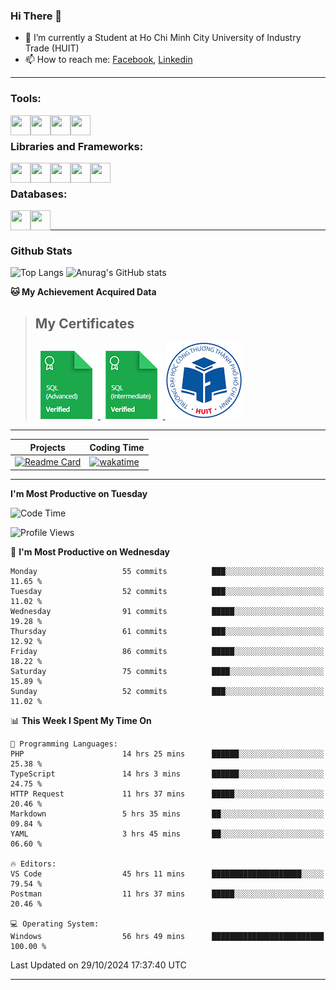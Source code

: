 <!--### <p>Hi There ! <img src="https://media.giphy.com/media/hvRJCLFzcasrR4ia7z/giphy.gif" width="25"></p>-->
<!-- [![Typing SVG](https://readme-typing-svg.herokuapp.com/?font=Roboto&color=016EEA&size=60&center=true&vCenter=true&width=900&height=100&lines=Hi+there!+%F0%9F%91%8B;I'm+Nguyễn+Hữu+Đại;I'm+a+Backend+Engineer.;Nice+to+Meet+You+!!!...)](https://github.com/dainguyen1809) -->

### Hi There 👋

- 🏫 I’m currently a Student at Ho Chi Minh City University of Industry Trade (HUIT) 
- 📫 How to reach me: [Facebook], [Linkedin]
<!-- - 🫀 Hobby: I love to see the scenery and flowers 🌸 -->
---

### Tools:
<img align='left' height="32" width="32" src="https://cdn.jsdelivr.net/npm/simple-icons@4.8.0/icons/visualstudiocode.svg" />
<img align='left' height="32" width="32" src="https://cdn.jsdelivr.net/npm/simple-icons@4.8.0/icons/postman.svg" />
 <img align='left' height="32" width="32" src="https://cdn.jsdelivr.net/npm/simple-icons@4.8.0/icons/docker.svg" /> 
 <img align='left' height="32" width="32" src="https://cdn.jsdelivr.net/npm/simple-icons@4.8.0/icons/jenkins.svg" /> 
<br>

### Libraries and Frameworks:

<img align='left' height="32" width="32" src="https://cdn.jsdelivr.net/npm/simple-icons@4.8.0/icons/dot-net.svg" />
<img align='left' height="32" width="32" src="https://cdn.jsdelivr.net/npm/simple-icons@4.8.0/icons/laravel.svg" />
<img align='left' height="32" width="32" src="https://cdn.jsdelivr.net/npm/simple-icons@4.8.0/icons/express.svg" />
<img align='left' height="32" width="32" src="https://cdn.jsdelivr.net/npm/simple-icons@4.8.0/icons/react.svg" />
<img align='left' height="32" width="32" src="https://cdn.jsdelivr.net/npm/simple-icons@4.8.0/icons/jquery.svg" />
<br>

### Databases:

<img align='left' height="32" width="32" src="https://cdn.jsdelivr.net/npm/simple-icons@4.8.0/icons/mysql.svg" />
<img align='left' height="32" width="32" src="https://cdn.jsdelivr.net/npm/simple-icons@4.8.0/icons/mongodb.svg" />
<br>

---
### Github Stats
![Top Langs](https://github-readme-stats.vercel.app/api/top-langs/?username=dainguyen1809&theme=onedark&show&hide=html,scss,CSS,hack,vue,blade)
![Anurag's GitHub stats](https://github-readme-stats.vercel.app/api?username=dainguyen1809&theme=nightowl&show_icons=true&hide=contribs,stars)
<!-- >![Top Langs](https://github-readme-stats.vercel.app/api/top-langs/?username=dainguyen1809&hide_progress=true) -->

**🐱 My Achievement Acquired Data** 
>## My Certificates
>
><a href="Skills%20Certification/sql_advanced%20certificate.png">
>    <img src="Skills Certification/sql_advanced_skill.png" alt="sql advanced skill"/>
></a>
><a href="Skills%20Certification/sql_intermediate certificate.png">
>    <img src="Skills Certification/sql_intermediate_skill.png" alt="sql intermediate skill"/>
></a>
><a href="Skills%20Certification/huit_certificate certificate.jpg">
>    <img src="Skills Certification/huit_certificate_skill.png" alt="huit certificate skill"/>
></a>

---

| Projects | Coding Time |
| ------ | ------ |
| [![Readme Card](https://github-readme-stats.vercel.app/api/pin/?username=dainguyen1809&repo=ecommerce_laravel)](https://github.com/dainguyen1809/ecommerce_laravel) | [![wakatime](https://wakatime.com/badge/user/837e5b37-e1f2-4100-8f8f-81c9100a52aa/project/b6b7bb99-34e3-460a-b91c-f1137b0ff2ca.svg)](https://wakatime.com/badge/user/837e5b37-e1f2-4100-8f8f-81c9100a52aa/project/b6b7bb99-34e3-460a-b91c-f1137b0ff2ca) |
---
**I'm Most Productive on Tuesday** 

<!--START_SECTION:waka-->
![Code Time](http://img.shields.io/badge/Code%20Time-3%2C219%20hrs%2026%20mins-blue)

![Profile Views](http://img.shields.io/badge/Profile%20Views-42-blue)

📅 **I'm Most Productive on Wednesday** 

```text
Monday                   55 commits          ███░░░░░░░░░░░░░░░░░░░░░░   11.65 % 
Tuesday                  52 commits          ███░░░░░░░░░░░░░░░░░░░░░░   11.02 % 
Wednesday                91 commits          █████░░░░░░░░░░░░░░░░░░░░   19.28 % 
Thursday                 61 commits          ███░░░░░░░░░░░░░░░░░░░░░░   12.92 % 
Friday                   86 commits          █████░░░░░░░░░░░░░░░░░░░░   18.22 % 
Saturday                 75 commits          ████░░░░░░░░░░░░░░░░░░░░░   15.89 % 
Sunday                   52 commits          ███░░░░░░░░░░░░░░░░░░░░░░   11.02 % 
```


📊 **This Week I Spent My Time On** 

```text
💬 Programming Languages: 
PHP                      14 hrs 25 mins      ██████░░░░░░░░░░░░░░░░░░░   25.38 % 
TypeScript               14 hrs 3 mins       ██████░░░░░░░░░░░░░░░░░░░   24.75 % 
HTTP Request             11 hrs 37 mins      █████░░░░░░░░░░░░░░░░░░░░   20.46 % 
Markdown                 5 hrs 35 mins       ██░░░░░░░░░░░░░░░░░░░░░░░   09.84 % 
YAML                     3 hrs 45 mins       ██░░░░░░░░░░░░░░░░░░░░░░░   06.60 % 

🔥 Editors: 
VS Code                  45 hrs 11 mins      ████████████████████░░░░░   79.54 % 
Postman                  11 hrs 37 mins      █████░░░░░░░░░░░░░░░░░░░░   20.46 % 

💻 Operating System: 
Windows                  56 hrs 49 mins      █████████████████████████   100.00 % 
```


 Last Updated on 29/10/2024 17:37:40 UTC
<!--END_SECTION:waka-->
---
[Instagram]: https://www.instagram.com/dainguyen.dhn/
[Facebook]: https://www.facebook.com/dainguyen.dhn/
[Linkedin]: https://www.linkedin.com/in/dainguyen1809/
